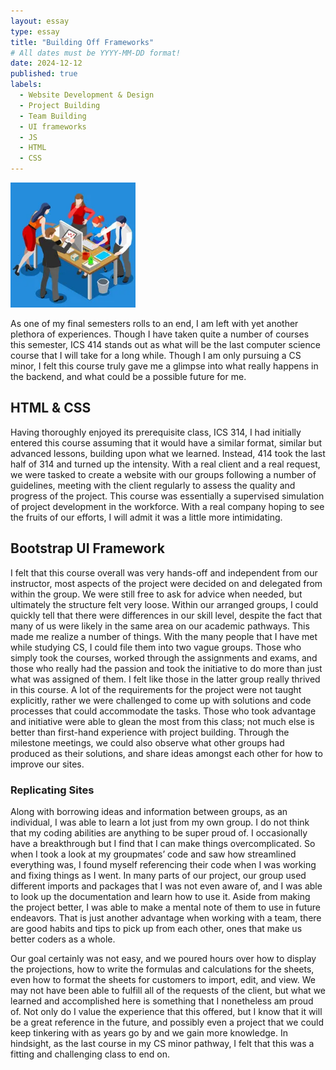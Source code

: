 ```yaml
---
layout: essay
type: essay
title: "Building Off Frameworks"
# All dates must be YYYY-MM-DD format!
date: 2024-12-12
published: true
labels:
  - Website Development & Design
  - Project Building
  - Team Building
  - UI frameworks
  - JS
  - HTML
  - CSS
---
```


<img width="200px" class="rounded float-start pe-4" src="../img/CS_teamwork.png">

As one of my final semesters rolls to an end, I am left with yet another plethora of experiences. Though I have taken quite a number of courses this semester, ICS 414 stands out as what will be the last computer science course that I will take for a long while. Though I am only pursuing a CS minor, I felt this course truly gave me a glimpse into what really happens in the backend, and what could be a possible future for me.

## HTML & CSS

Having thoroughly enjoyed its prerequisite class, ICS 314, I had initially entered this course assuming that it would have a similar format, similar but advanced lessons, building upon what we learned. Instead, 414 took the last half of 314 and turned up the intensity. With a real client and a real request, we were tasked to create a website with our groups following a number of guidelines, meeting with the client regularly to assess the quality and progress of the project. This course was essentially a supervised simulation of project development in the workforce. With a real company hoping to see the fruits of our efforts, I will admit it was a little more intimidating.

## Bootstrap UI Framework

I felt that this course overall was very hands-off and independent from our instructor, most aspects of the project were decided on and delegated from within the group. We were still free to ask for advice when needed, but ultimately the structure felt very loose. Within our arranged groups, I could quickly tell that there were differences in our skill level, despite the fact that many of us were likely in the same area on our academic pathways. This made me realize a number of things. With the many people that I have met while studying CS, I could file them into two vague groups. Those who simply took the courses, worked through the assignments and exams, and those who really had the passion and took the initiative to do more than just what was assigned of them. I felt like those in the latter group really thrived in this course. A lot of the requirements for the project were not taught explicitly, rather we were challenged to come up with solutions and code processes that could accommodate the tasks. Those who took advantage and initiative were able to glean the most from this class; not much else is better than first-hand experience with project building. Through the milestone meetings, we could also observe what other groups had produced as their solutions, and share ideas amongst each other for how to improve our sites. 

### Replicating Sites

Along with borrowing ideas and information between groups, as an individual, I was able to learn a lot just from my own group. I do not think that my coding abilities are anything to be super proud of. I occasionally have a breakthrough but I find that I can make things overcomplicated. So when I took a look at my groupmates’ code and saw how streamlined everything was, I found myself referencing their code when I was working and fixing things as I went. In many parts of our project, our group used different imports and packages that I was not even aware of, and I was able to look up the documentation and learn how to use it. Aside from making the project better, I was able to make a mental note of them to use in future endeavors. That is just another advantage when working with a team, there are good habits and tips to pick up from each other, ones that make us better coders as a whole.

Our goal certainly was not easy, and we poured hours over how to display the projections, how to write the formulas and calculations for the sheets, even how to format the sheets for customers to import, edit, and view. We may not have been able to fulfill all of the requests of the client, but what we learned and accomplished here is something that I nonetheless am proud of. Not only do I value the experience that this offered, but I know that it will be a great reference in the future, and possibly even a project that we could keep tinkering with as years go by and we gain more knowledge. In hindsight, as the last course in my CS minor pathway, I felt that this was a fitting and challenging class to end on.

